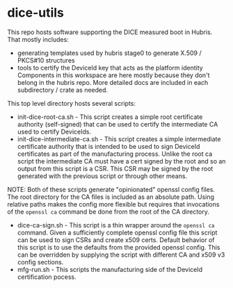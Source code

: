 # dice-utils

This repo hosts software supporting the DICE measured boot in Hubris.
That mostly includes:
- generating templates used by hubris stage0 to generate X.509 / PKCS#10 structures
- tools to certify the DeviceId key that acts as the platform identity
Components in this workspace are here mostly because they don't belong in the hubris repo.
More detailed docs are included in each subdirectory / crate as needed.

This top level directory hosts several scripts:
- init-dice-root-ca.sh - This script creates a simple root certificate
authority (self-signed) that can be used to certify the intermediate CA used
to certify DeviceIds.
- init-dice-intermediate-ca.sh - This script creates a simple intermediate
certificate authority that is intended to be used to sign DeviceId
certificates as part of the manufacturing process. Unlike the root ca script
the intermediate CA must have a cert signed by the root and so an output from
this script is a CSR. This CSR may be signed by the root generated with the
previous script or through other means.

NOTE: Both of these scripts generate "opinionated" openssl config files. The
root directory for the CA files is included as an absolute path. Using
relative paths makes the config more flexible but requires that invocations
of the `openssl ca` command be done from the root of the CA directory.

- dice-ca-sign.sh - This script is a thin wrapper around the `openssl ca`
command. Given a sufficiently complete openssl config file this script can
be used to sign CSRs and create x509 certs. Default behavior of this script
is to use the defaults from the provided openssl config. This can be
overridden by supplying the script with different CA and x509 v3 config
sections.
- mfg-run.sh - This scripts the manufacturing side of the DeviceId
certification pocess.
